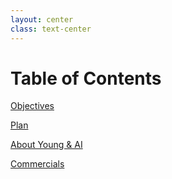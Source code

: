 ```yaml
---
layout: center
class: text-center
---
```


# Table of Contents

[Objectives](/objectives)

[Plan](/plan)

[About Young & AI](/about-young-ai)

[Commercials](/commercials)